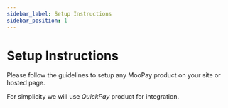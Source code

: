 ```yaml
---
sidebar_label: Setup Instructions
sidebar_position: 1
---
```


# Setup Instructions

Please follow the guidelines to setup any MooPay product on your site or hosted page.

For simplicity we will use *QuickPay* product for integration.
